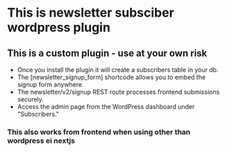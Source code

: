 # This is newsletter subsciber wordpress plugin

## This is a custom plugin - use at your own risk

- Once you install the plugin it will create a subscribers table in your db.
- The [newsletter_signup_form] shortcode allows you to embed the signup form anywhere.
- The newsletter/v2/signup REST route processes frontend submissions securely.
- Access the admin page from the WordPress dashboard under "Subscribers."

### This also works from frontend when using other than wordpress ei nextjs
